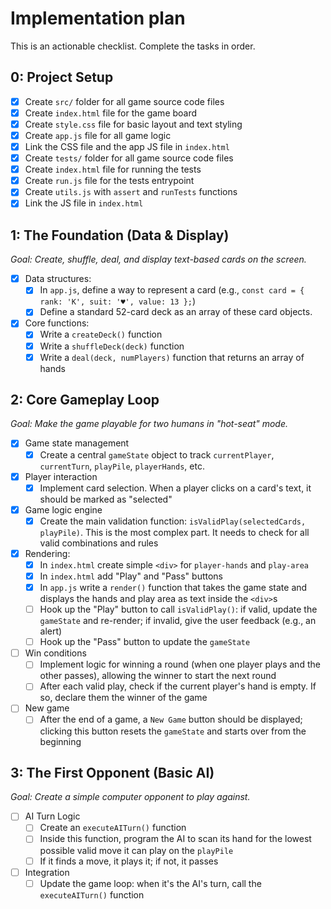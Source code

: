 # Implementation plan

This is an actionable checklist. Complete the tasks in order.

## 0: Project Setup

- [x] Create `src/` folder for all game source code files
- [x] Create `index.html` file for the game board
- [x] Create `style.css` file for basic layout and text styling
- [x] Create `app.js` file for all game logic
- [x] Link the CSS file and the app JS file in `index.html`
- [x] Create `tests/` folder for all game source code files
- [x] Create `index.html` file for running the tests
- [x] Create `run.js` file for the tests entrypoint
- [x] Create `utils.js` with `assert` and `runTests` functions
- [x] Link the JS file in `index.html`

## 1: The Foundation (Data & Display)

_Goal: Create, shuffle, deal, and display text-based cards on the screen._

- [x] Data structures:
  - [x] In `app.js`, define a way to represent a card (e.g., `const card = { rank: 'K', suit: '♥', value: 13 };`)
  - [x] Define a standard 52-card deck as an array of these card objects.
- [x] Core functions:
  - [x] Write a `createDeck()` function
  - [x] Write a `shuffleDeck(deck)` function
  - [x] Write a `deal(deck, numPlayers)` function that returns an array of hands

## 2: Core Gameplay Loop

_Goal: Make the game playable for two humans in "hot-seat" mode._

- [x] Game state management
  - [x] Create a central `gameState` object to track `currentPlayer`, `currentTurn`, `playPile`, `playerHands`, etc.
- [x] Player interaction
  - [x] Implement card selection. When a player clicks on a card's text, it should be marked as "selected"
- [x] Game logic engine
  - [x] Create the main validation function: `isValidPlay(selectedCards, playPile)`. This is the most complex part. It needs to check for all valid combinations and rules
- [x] Rendering:
  - [x] In `index.html` create simple `<div>` for `player-hands` and `play-area`
  - [x] In `index.html` add "Play" and "Pass" buttons
  - [x] In `app.js` write a `render()` function that takes the game state and displays the hands and play area as text inside the `<div>`s
  - [ ] Hook up the "Play" button to call `isValidPlay()`: if valid, update the `gameState` and re-render; if invalid, give the user feedback (e.g., an alert)
  - [ ] Hook up the "Pass" button to update the `gameState`
- [ ] Win conditions
  - [ ] Implement logic for winning a round (when one player plays and the other passes), allowing the winner to start the next round
  - [ ] After each valid play, check if the current player's hand is empty. If so, declare them the winner of the game
- [ ] New game
  - [ ] After the end of a game, a `New Game` button should be displayed; clicking this button resets the `gameState` and starts over from the beginning

## 3: The First Opponent (Basic AI)

_Goal: Create a simple computer opponent to play against._

- [ ] AI Turn Logic
  - [ ] Create an `executeAITurn()` function
  - [ ] Inside this function, program the AI to scan its hand for the lowest possible valid move it can play on the `playPile`
  - [ ] If it finds a move, it plays it; if not, it passes
- [ ] Integration
  - [ ] Update the game loop: when it's the AI's turn, call the `executeAITurn()` function
